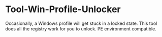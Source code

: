 # Tool-Win-Profile-Unlocker
Occasionally, a Windows profile will get stuck in a locked state.  This tool does all the registry work for you to unlock.  PE environment compatible.
